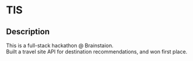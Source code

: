 # TIS

## Description

This is a full-stack hackathon @ Brainstaion.  
Built a travel site API for destination recommendations, and won first place.
